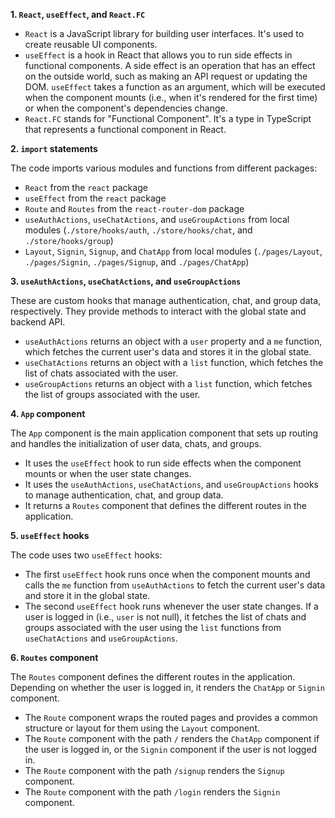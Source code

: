 **1. `React`, `useEffect`, and `React.FC`**

* `React` is a JavaScript library for building user interfaces. It's used to create reusable UI components.
* `useEffect` is a hook in React that allows you to run side effects in functional components. A side effect is an operation that has an effect on the outside world, such as making an API request or updating the DOM. `useEffect` takes a function as an argument, which will be executed when the component mounts (i.e., when it's rendered for the first time) or when the component's dependencies change.
* `React.FC` stands for "Functional Component". It's a type in TypeScript that represents a functional component in React.

**2. `import` statements**

The code imports various modules and functions from different packages:

* `React` from the `react` package
* `useEffect` from the `react` package
* `Route` and `Routes` from the `react-router-dom` package
* `useAuthActions`, `useChatActions`, and `useGroupActions` from local modules (`./store/hooks/auth`, `./store/hooks/chat`, and `./store/hooks/group`)
* `Layout`, `Signin`, `Signup`, and `ChatApp` from local modules (`./pages/Layout`, `./pages/Signin`, `./pages/Signup`, and `./pages/ChatApp`)

**3. `useAuthActions`, `useChatActions`, and `useGroupActions`**

These are custom hooks that manage authentication, chat, and group data, respectively. They provide methods to interact with the global state and backend API.

* `useAuthActions` returns an object with a `user` property and a `me` function, which fetches the current user's data and stores it in the global state.
* `useChatActions` returns an object with a `list` function, which fetches the list of chats associated with the user.
* `useGroupActions` returns an object with a `list` function, which fetches the list of groups associated with the user.

**4. `App` component**

The `App` component is the main application component that sets up routing and handles the initialization of user data, chats, and groups.

* It uses the `useEffect` hook to run side effects when the component mounts or when the user state changes.
* It uses the `useAuthActions`, `useChatActions`, and `useGroupActions` hooks to manage authentication, chat, and group data.
* It returns a `Routes` component that defines the different routes in the application.

**5. `useEffect` hooks**

The code uses two `useEffect` hooks:

* The first `useEffect` hook runs once when the component mounts and calls the `me` function from `useAuthActions` to fetch the current user's data and store it in the global state.
* The second `useEffect` hook runs whenever the user state changes. If a user is logged in (i.e., `user` is not null), it fetches the list of chats and groups associated with the user using the `list` functions from `useChatActions` and `useGroupActions`.

**6. `Routes` component**

The `Routes` component defines the different routes in the application. Depending on whether the user is logged in, it renders the `ChatApp` or `Signin` component.

* The `Route` component wraps the routed pages and provides a common structure or layout for them using the `Layout` component.
* The `Route` component with the path `/` renders the `ChatApp` component if the user is logged in, or the `Signin` component if the user is not logged in.
* The `Route` component with the path `/signup` renders the `Signup` component.
* The `Route` component with the path `/login` renders the `Signin` component.
